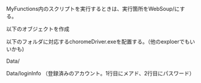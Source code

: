 MyFunctions内のスクリプトを実行するときは、実行箇所をWebSoup/にする。

以下のオブジェクトを作成

以下のフォルダに対応するchoromeDriver.exeを配置する。（他のexploerでもいいかも)

Data/


Data/loginInfo
（登録済みのアカウント。1行目にメアド、2行目にパスワード）
